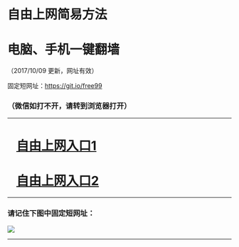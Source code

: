 ﻿# 自由上网简易方法

# 电脑、手机一键翻墙

（2017/10/09 更新，网址有效）

固定短网址：https://git.io/free99

### （微信如打不开，请转到浏览器打开）


***





# &nbsp;&nbsp; <a href="http://ft241549291.fwq-tz-1001.info/fwqtz01.html?t=100900126543 " target="_blank">自由上网入口1</a>
# &nbsp;&nbsp; <a href="http://ft94058242.fwq-tz-1002.info/fwqtz02.html?t=100900124782 " target="_blank">自由上网入口2</a>
***

### 请记住下图中固定短网址：

<img src="https://s3-us-west-2.amazonaws.com/fwq-1001/yjfq-20170905okok.png" /> 


***

